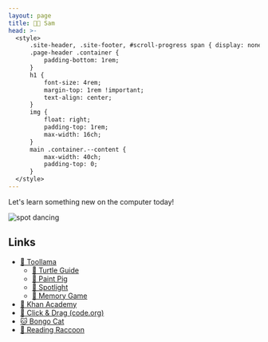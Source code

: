 ```yaml
---
layout: page
title: 👦🏼 Sam
head: >-
  <style>
      .site-header, .site-footer, #scroll-progress span { display: none; }
      .page-header .container {
          padding-bottom: 1rem;
      }
      h1 {
          font-size: 4rem;
          margin-top: 1rem !important;
          text-align: center;
      }
      img {
          float: right;
          padding-top: 1rem;
          max-width: 16ch;
      }
      main .container.--content {
          max-width: 40ch;
          padding-top: 0;
      }
  </style>
---
```


Let's learn something new on the computer today!

<img src="/img/spot.gif" alt="spot dancing">

## Links

- [🦙 Toollama](https://toollama.com)
  - [🐢 Turtle Guide](https://turtle-guide.toollama.com)
  - [🐷 Paint Pig](https://paint-pit.toollama.com)
  - [🔦 Spotlight](https://spotlight.toollama.com)
  - [🧠 Memory Game](https://memory-game.toollama.com)
- [🌱 Khan Academy](https://khanacademy.org)
- [🐲 Click & Drag (code.org)](https://studio.code.org/s/pre-express-2021)
- [🐱 Bongo Cat](https://bongo.cat)
- [🦝 Reading Raccoon](https://seanmcp.github.io/reading-raccoon)
